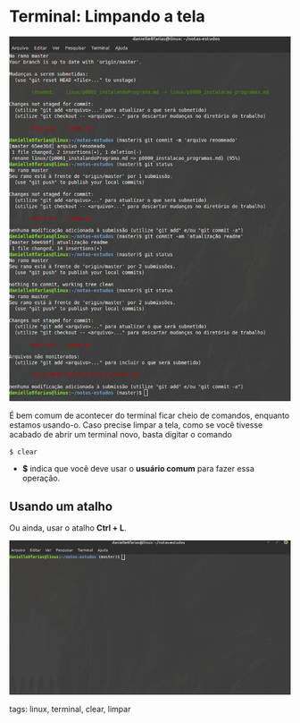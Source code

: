 # Terminal: Limpando a tela

![tela do terminal cheia de comandos e informações](img/p0002-0.png)

É bem comum de acontecer do terminal ficar cheio de comandos, enquanto estamos usando-o. Caso precise limpar a tela, como se você tivesse acabado de abrir um terminal novo, basta digitar o comando

```
$ clear
```

- **$** indica que você deve usar o **usuário comum** para fazer essa operação.

## Usando um atalho

Ou ainda, usar o atalho **Ctrl + L**.

![tela limpa](img/p0002-1.png)

tags: linux, terminal, clear, limpar
